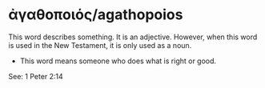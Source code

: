 # ἀγαθοποιός/agathopoios

This word describes something. It is an adjective. However, when this word is used in the New Testament, it is only used as a noun.

* This word means someone who does what is right or good. 

See: 1 Peter 2:14

